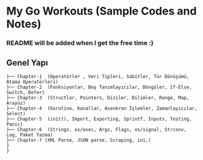 # My Go Workouts (Sample Codes and Notes)

### README will be added when I get the free time :)

      
## Genel Yapı
```
├── Chapter-1  (Operatörler , Veri Tipleri, Sabitler, Tür Dönüşümü, Atama Operatörleri)
├── Chapter-2  (Fonksiyonlar, Boş Tanımlayıcılar, Döngüler, If-Else, Switch, Defer)
├── Chapter-3  (Structlar, Pointers, Diziler, Dilimler, Range, Map, Arayüz)     
├── Chapter-4  (Gorutine, Kanallar, Asenkron İşlemler, Zamanlayıcılar, Select)
├── Chapter-5  (init(), Import, Exporting, Sprintf, Inputs, Testing, Panic)
├── Chapter-6  (Strings, os/exec, Args, Flags, os/signal, Strconv, Log, Paket Yazma)
├── Chapter-7 (XML Parse, JSON parse, Scraping, ini,)
├
├
```
